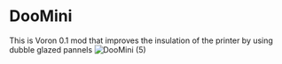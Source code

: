 # DooMini


This is Voron 0.1 mod that improves the insulation of the printer by using dubble glazed pannels
![DooMini (5)](https://user-images.githubusercontent.com/96996921/154187278-408c3c5a-c36f-4fac-b675-3119d600fdbd.jpg)

